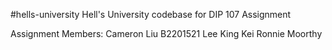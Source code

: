 #hells-university
Hell's University codebase for DIP 107 Assignment

Assignment Members:
Cameron Liu B2201521
Lee King Kei
Ronnie Moorthy
